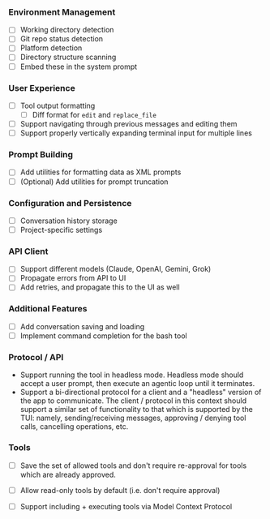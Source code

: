 ### Environment Management
- [ ] Working directory detection
- [ ] Git repo status detection
- [ ] Platform detection
- [ ] Directory structure scanning
- [ ] Embed these in the system prompt

### User Experience
- [ ] Tool output formatting
  - [ ] Diff format for `edit` and `replace_file`
- [ ] Support navigating through previous messages and editing them
- [ ] Support properly vertically expanding terminal input for multiple lines

### Prompt Building
- [ ] Add utilities for formatting data as XML prompts
- [ ] (Optional) Add utilities for prompt truncation

### Configuration and Persistence
- [ ] Conversation history storage
- [ ] Project-specific settings

### API Client
- [ ] Support different models (Claude, OpenAI, Gemini, Grok)
- [ ] Propagate errors from API to UI
- [ ] Add retries, and propagate this to the UI as well

### Additional Features
- [ ] Add conversation saving and loading
- [ ] Implement command completion for the bash tool

### Protocol / API
- Support running the tool in headless mode. Headless mode should accept a user prompt, then execute an agentic loop until it terminates.
- Support a bi-directional protocol for a client and a "headless" version of the app to communicate. The client / protocol in this context should support a similar set of functionality to that which is supported by the TUI: namely, sending/receiving messages, approving / denying tool calls, cancelling operations, etc.

### Tools
- [ ] Save the set of allowed tools and don't require re-approval for tools which are already approved.
- [ ] Allow read-only tools by default (i.e. don't require approval)
- [ ] Support including + executing tools via Model Context Protocol


